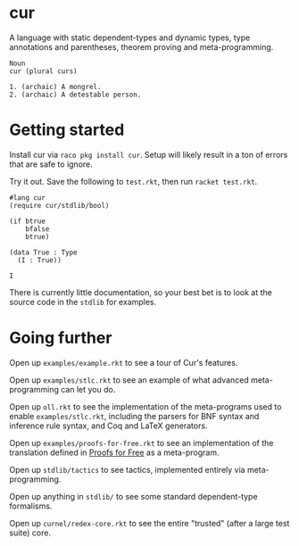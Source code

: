cur
===

A language with static dependent-types and dynamic types, type
annotations and parentheses, theorem proving and meta-programming.

```
Noun
cur (plural curs)

1. (archaic) A mongrel.
2. (archaic) A detestable person.
```

Getting started
===============

Install cur via `raco pkg install cur`.
Setup will likely result in a ton of errors that are safe to ignore.

Try it out. Save the following to `test.rkt`, then run `racket test.rkt`.

```racket
#lang cur
(require cur/stdlib/bool)

(if btrue
    bfalse
    btrue)

(data True : Type
  (I : True))

I
```

There is currently little documentation, so your best bet is to look at
the source code in the `stdlib` for examples.

Going further
=============

Open up `examples/example.rkt` to see a tour of Cur's features.

Open up `examples/stlc.rkt` to see an example of what advanced meta-programming can let you do.

Open up `oll.rkt` to see the implementation of the meta-programs used to
enable `examples/stlc.rkt`, including the parsers for BNF syntax and inference rule
syntax, and Coq and LaTeX generators.

Open up `examples/proofs-for-free.rkt` to see an implementation of the
translation defined in [Proofs for Free](http://staff.city.ac.uk/~ross/papers/proofs.html) as a meta-program.

Open up `stdlib/tactics` to see tactics, implemented entirely via
meta-programming.

Open up anything in `stdlib/` to see some standard dependent-type
formalisms.

Open up `curnel/redex-core.rkt` to see the entire "trusted" (after a
large test suite) core.
